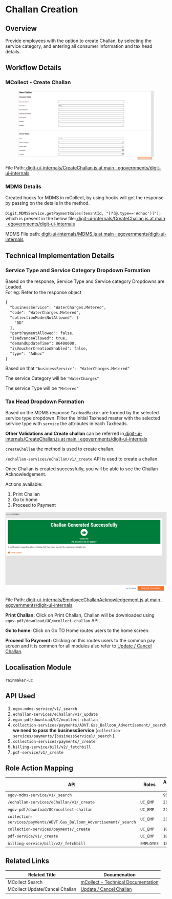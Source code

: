 # Challan Creation

## **Overview**

Provide employees with the option to create Challan, by selecting the service category, and entering all consumer information and tax head details.

## Workflow Details

### **MCollect - Create Challan**

<figure><img src="../../../../../.gitbook/assets/image (339).png" alt=""><figcaption></figcaption></figure>

File Path:[ <img src="https://github.com/fluidicon.png" alt="" data-size="line">digit-ui-internals/CreateChallan.js at main · egovernments/digit-ui-internals](https://github.com/egovernments/digit-ui-internals/blob/main/packages/modules/mCollect/src/pages/employee/CreateChallan.js)

### **MDMS Details**

Created hooks for MDMS in mCollect, by using hooks will get the response by passing on the details in the method.

`Digit.MDMSService.getPaymentRules(tenantId, "[?(@.type=='Adhoc')]");` which is present in the below file:[ <img src="https://github.com/fluidicon.png" alt="" data-size="line">digit-ui-internals/CreateChallan.js at main · egovernments/digit-ui-internals](https://github.com/egovernments/digit-ui-internals/blob/main/packages/modules/mCollect/src/pages/employee/CreateChallan.js)

MDMS File path:[ <img src="https://github.com/fluidicon.png" alt="" data-size="line">digit-ui-internals/MDMS.js at main · egovernments/digit-ui-internals](https://github.com/egovernments/digit-ui-internals/blob/main/packages/libraries/src/services/elements/MDMS.js)

## **Technical Implementation Details**

### **Service Type and Service Category Dropdown Formation**

Based on the response, Service Type and Service category Dropdowns are Loaded.\
For eg: Refer to the response object

```
{
  "businessService": "WaterCharges.Metered",
  "code": "WaterCharges.Metered",
  "collectionModesNotAllowed": [
    "DD"
  ],
  "partPaymentAllowed": false,
  "isAdvanceAllowed": true,
  "demandUpdateTime": 86400000,
  "isVoucherCreationEnabled": false,
  "type": "Adhoc"
}
```

Based on that `"businessService": "WaterCharges.Metered"`

The service Category will be `"WaterCharges"`

The service Type will be `"Metered"`

### **Tax Head Dropdown Formation**

Based on the MDMS response `TaxHeadMaster` are formed by the selected service type dropdown. Filter the initial Taxhead master with the selected service type with `service` the attributes in each Taxheads.

**Other Validations and Create challan** can be referred in[ <img src="https://github.com/fluidicon.png" alt="" data-size="line">digit-ui-internals/CreateChallan.js at main · egovernments/digit-ui-internals](https://github.com/egovernments/digit-ui-internals/blob/main/packages/modules/mCollect/src/pages/employee/CreateChallan.js)

`createChallan` the method is used to create challan.

`/echallan-services/eChallan/v1/_create` API is used to create a challan.

Once Challan is created successfully, you will be able to see the Challan Acknowledgement.

Actions available:

1. Print Challan
2. Go to home
3. Proceed to Payment

![](<../../../../../.gitbook/assets/image (266) (1).png>)

File Path:[ <img src="https://github.com/fluidicon.png" alt="" data-size="line">digit-ui-internals/EmployeeChallanAcknowledgement.js at main · egovernments/digit-ui-internals](https://github.com/egovernments/digit-ui-internals/blob/main/packages/modules/mCollect/src/pages/employee/EmployeeChallanAcknowledgement.js)

**Print Challan:** Click on Print Challan, Challan will be downloaded using `egov-pdf/download/UC/mcollect-challan` API.

**Go to home:** Click on Go TO Home routes users to the home screen.

**Proceed To Payment:** Clicking on this routes users to the common pay screen and it is common for all modules also refer to [Update / Cancel Challan](update-cancel-challan-ui-flow.md).

## **Localisation Module**

`rainmaker-uc`

## **API Used**

1. `egov-mdms-service/v1/_search`
2. `echallan-services/eChallan/v1/_update`
3. `egov-pdf/download/UC/mcollect-challan`
4. `collection-services/payments/ADVT.Gas_Balloon_Advertisement/_search` **we need to pass the businessService** (`collection-services/payments/{businessService}/_search` ).
5. `collection-services/payments/_create`
6. `billing-service/bill/v2/_fetchbill`
7. `pdf-service/v1/_create`

## **Role Action Mapping**

| API                                                                   | Roles      | Action ID |
| --------------------------------------------------------------------- | ---------- | --------- |
| `egov-mdms-service/v1/_search`                                        |            | `954`     |
| `/echallan-services/eChallan/v1/_create`                              | `UC_EMP`   | `2112`    |
| `egov-pdf/download/UC/mcollect-challan`                               | `UC_EMP`   | `2115`    |
| `collection-services/payments/ADVT.Gas_Balloon_Advertisement/_search` | `UC_EMP`   | `2138`    |
| `collection-services/payments/_create`                                | `UC_EMP`   | `1862`    |
| `pdf-service/v1/_create`                                              | `UC_EMP`   | `1834`    |
| `billing-service/bill/v2/_fetchbill`                                  | `EMPLOYEE` | `1862`    |

## **Related Links**

| Related Title                  | Documenation                                                |
| ------------------------------ | ----------------------------------------------------------- |
| MCollect Search                | [mCollect - Technical Documentation](mcollect-ui-flow.md)   |
| MCollect Update/Cancel Challan | [Update / Cancel Challan](update-cancel-challan-ui-flow.md) |
